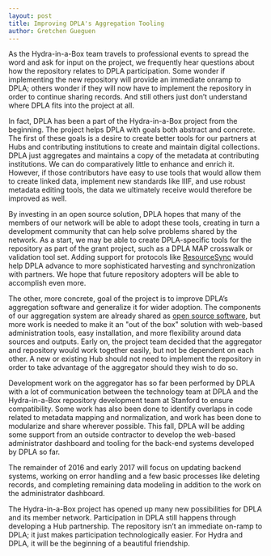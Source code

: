 ```yaml
---
layout: post
title: Improving DPLA's Aggregation Tooling
author: Gretchen Gueguen
---
```



As the Hydra-in-a-Box team travels to professional events to spread the word and ask for input on the project, we frequently hear questions about how the repository relates to DPLA participation. Some wonder if implementing the new repository will provide an immediate onramp to DPLA; others wonder if they will now have to implement the repository in order to continue sharing records. And still others just don’t understand where DPLA fits into the project at all.

In fact, DPLA has been a part of the Hydra-in-a-Box project from the beginning. The project helps DPLA with goals both abstract and concrete. The first of these goals is a desire to create better tools for our partners at Hubs and contributing institutions to create and maintain digital collections. DPLA just aggregates and maintains a copy of the metadata at contributing institutions. We can do comparatively little to enhance and enrich it. However, if those contributors have easy to use tools that would allow them to create linked data, implement new standards like IIIF, and use robust metadata editing tools, the data we ultimately receive would therefore be improved as well.

By investing in an open source solution, DPLA hopes that many of the members of our network will be able to adopt these tools, creating in turn a development community that can help solve problems shared by the network. As a start, we may be able to create DPLA-specific tools for the repository as part of the grant project, such as a DPLA MAP crosswalk or validation tool set. Adding support for protocols like [ResourceSync](http://www.openarchives.org/rs) would help DPLA advance to more sophisticated harvesting and synchronization with partners. We hope that future repository adopters will be able to accomplish even more.

The other, more concrete, goal of the project is to improve DPLA’s aggregation software and generalize it for wider adoption. The components of our aggregation system are already shared as [open source software](https://github.com/dpla/KriKri), but more work is needed to make it an "out of the box" solution with web-based administration tools, easy installation, and more flexibility around data sources and outputs. Early on, the project team decided that the aggregator and repository would work together easily, but not be dependent on each other. A new or existing Hub should not need to implement the repository in order to take advantage of the aggregator should they wish to do so.

Development work on the aggregator has so far been performed by DPLA with a lot of communication between the technology team at DPLA and the Hydra-in-a-Box repository development team at Stanford to ensure compatibility. Some work has also been done to identify overlaps in code related to metadata mapping and normalization, and work has been done to modularize and share wherever possible. This fall, DPLA will be adding some support from an outside contractor to develop the web-based administrator dashboard and tooling for the back-end systems developed by DPLA so far.

The remainder of 2016 and early 2017 will focus on updating backend systems, working on error handling and a few basic processes like deleting records, and completing remaining data modeling in addition to the work on the administrator dashboard.

The Hydra-in-a-Box project has opened up many new possibilities for DPLA and its member network. Participation in DPLA still happens through developing a Hub partnership. The repository isn’t an immediate on-ramp to DPLA; it just makes participation technologically easier. For Hydra and DPLA, it will be the beginning of a beautiful friendship.

